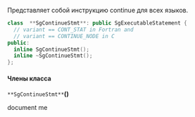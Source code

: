 Представляет собой инструкцию continue для всех языков.

```cpp
class  **SgContinueStmt**: public SgExecutableStatement {
  // variant == CONT_STAT in Fortran and
  // variant == CONTINUE_NODE in C
public:
  inline SgContinueStmt();
  inline ~SgContinueStmt();
};
```

#### Члены класса
`**SgContinueStmt**`**()**

document me
